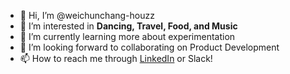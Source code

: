 - 👋 Hi, I’m @weichunchang-houzz
- 👀 I’m interested in **Dancing, Travel, Food, and Music**
- 🌱 I’m currently learning more about experimentation
- 💞️ I’m looking forward to collaborating on Product Development
- 📫 How to reach me through [LinkedIn](https://www.linkedin.com/in/weichunchang/) or Slack!

<!---
weichunchang-houzz/weichunchang-houzz is a ✨ special ✨ repository because its `README.md` (this file) appears on your GitHub profile.
You can click the Preview link to take a look at your changes.
--->
